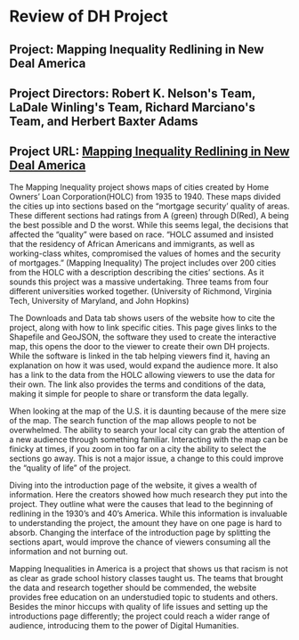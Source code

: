 # Review of DH Project 

## Project: Mapping Inequality Redlining in New Deal America

## Project Directors: Robert K. Nelson's Team, LaDale Winling's Team, Richard Marciano's Team, and Herbert Baxter Adams

## Project URL: [Mapping Inequality Redlining in New Deal America](https://dsl.richmond.edu/panorama/redlining/#loc=5/37.8/-97.9&text=intro)




  The Mapping Inequality project shows maps of cities created by Home Owners’ Loan Corporation(HOLC) from 1935 to 1940. These maps divided the cities up into sections based on the “mortgage security’ quality of areas. These different sections had ratings from A (green) through D(Red), A being the best possible and D the worst. While this seems legal, the decisions that affected the “quality” were based on race. “HOLC assumed and insisted that the residency of African Americans and immigrants, as well as working-class whites, compromised the values of homes and the security of mortgages.” (Mapping Inequality) The project includes over 200 cities from the HOLC with a description describing the cities’ sections. As it sounds this project was a massive undertaking. Three teams from four different universities worked together. (University of Richmond, Virginia Tech, University of Maryland, and John Hopkins)

  The Downloads and Data tab shows users of the website how to cite the project, along with how to link specific cities. This page gives links to the Shapefile and GeoJSON, the software they used to create the interactive map, this opens the door to the viewer to create their own DH projects. While the software is linked in the tab helping viewers find it, having an explanation on how it was used, would expand the audience more. It also has a link to the data from the HOLC allowing viewers to use the data for their own.  The link also provides the terms and conditions of the data, making it simple for people to share or transform the data legally.

  When looking at the map of the U.S. it is daunting because of the mere size of the map. The search function of the map allows people to not be overwhelmed. The ability to search your local city can grab the attention of a new audience through something familiar. Interacting with the map can be finicky at times, if you zoom in too far on a city the ability to select the sections go away. This is not a major issue, a change to this could improve the “quality of life” of the project.         

  Diving into the introduction page of the website, it gives a wealth of information. Here the creators showed how much research they put into the project. They outline what were the causes that lead to the beginning of redlining in the 1930’s and 40’s  America. While this information is invaluable to understanding the project, the amount they have on one page is hard to absorb. Changing the interface of the introduction page by splitting the sections apart, would improve the chance of viewers consuming all the information and not burning out.  

  Mapping Inequalities in America is a project that shows us that racism is not as clear as grade school history classes taught us. The teams that brought the data and research together should be commended, the website provides free education on an understudied topic to students and others. Besides the minor hiccups with quality of life issues and setting up the introductions page differently; the project could reach a wider range of audience, introducing them to the power of Digital Humanities.  
